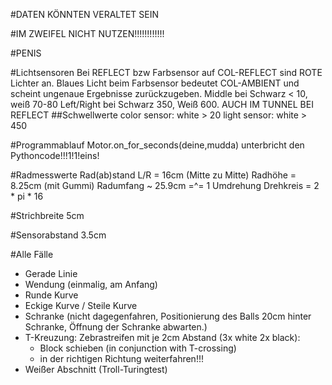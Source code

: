 #DATEN KÖNNTEN VERALTET SEIN

#IM ZWEIFEL NICHT NUTZEN!!!!!!!!!!!!

#PENIS

#Lichtsensoren
Bei REFLECT bzw Farbsensor auf COL-REFLECT sind ROTE Lichter an.
Blaues Licht beim Farbsensor bedeutet COL-AMBIENT und scheint ungenaue Ergebnisse zurückzugeben.
Middle bei Schwarz < 10, weiß 70-80
Left/Right bei Schwarz 350, Weiß 600. AUCH IM TUNNEL BEI REFLECT
##Schwellwerte
color sensor: white > 20
light sensor: white > 450

#Programmablauf
Motor.on_for_seconds(deine,mudda) unterbricht den Pythoncode!!!1!1!eins!

#Radmesswerte
Rad(ab)stand L/R = 16cm (Mitte zu Mitte)
Radhöhe = 8.25cm (mit Gummi)
Radumfang ~ 25.9cm =^= 1 Umdrehung
Drehkreis = 2 * pi * 16

#Strichbreite
5cm

#Sensorabstand
3.5cm

#Alle Fälle
- Gerade Linie
- Wendung (einmalig, am Anfang)
- Runde Kurve
- Eckige Kurve / Steile Kurve
- Schranke (nicht dagegenfahren, Positionierung des Balls 20cm hinter Schranke, Öffnung der Schranke abwarten.)
- T-Kreuzung: Zebrastreifen mit je 2cm Abstand (3x white 2x black): 
    - Block schieben (in conjunction with T-crossing)
    - in der richtigen Richtung weiterfahren!!!
- Weißer Abschnitt (Troll-Turingtest)


